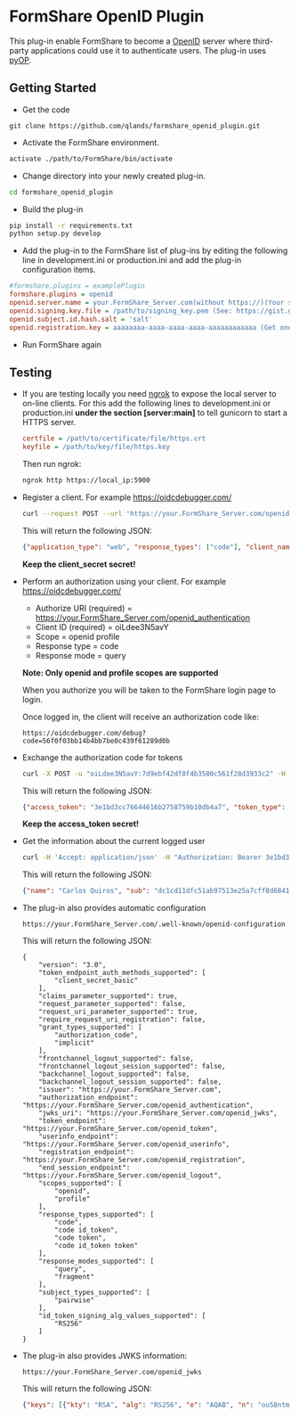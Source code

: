FormShare OpenID Plugin
==============

This plug-in enable FormShare to become a [OpenID](https://en.wikipedia.org/wiki/OpenID) server where third-party applications could use it to authenticate users. The plug-in uses [pyOP](https://github.com/IdentityPython/pyop).

Getting Started
---------------

- Get the code

```
git clone https://github.com/qlands/formshare_openid_plugin.git
```

- Activate the FormShare environment.
```sh
activate ./path/to/FormShare/bin/activate
```

- Change directory into your newly created plug-in.
```sh
cd formshare_openid_plugin
```

- Build the plug-in
```sh
pip install -r requirements.txt
python setup.py develop
```

- Add the plug-in to the FormShare list of plug-ins by editing the following line in development.ini or production.ini and add the plug-in configuration items.
```ini
#formshare.plugins = examplePlugin
formshare.plugins = openid
openid.server.name = your.FormShare_Server.com(without https://)(Your server must run over HTTPS)
openid.signing.key.file = /path/to/signing_key.pem (See: https://gist.github.com/ygotthilf/baa58da5c3dd1f69fae9)
openid.subject.id.hash.salt = 'salt'
openid.registration.key = aaaaaaaa-aaaa-aaaa-aaaa-aaaaaaaaaaaa (Get one here: https://www.uuidgenerator.net/version4)
```

- Run FormShare again

## Testing

- If you are testing locally you need [ngrok](https://ngrok.com/) to expose the local server to on-line clients. For this add the following lines to development.ini or production.ini **under the section [server:main]** to tell gunicorn to start a HTTPS server.

  ```ini
  certfile = /path/to/certificate/file/https.crt
  keyfile = /path/to/key/file/https.key
  ```

  Then run ngrok:

  ```sh
  ngrok http https://local_ip:5900
  ```

- Register a client. For example https://oidcdebugger.com/

  ```bash
  curl --request POST --url 'https://your.FormShare_Server.com/openid_registration' --header 'content-type: application/json' --data '{"registration_key":"aaaaaaaa-aaaa-aaaa-aaaa-aaaaaaaaaaaa","client_name":"My Dynamic Application","redirect_uris": ["https://oidcdebugger.com/debug"]}
  ```

  This will return the following JSON:

  ```json
  {"application_type": "web", "response_types": ["code"], "client_name": "My Dynamic Application", "redirect_uris": ["https://oidcdebugger.com/debug"], "client_id": "oiLdee3N5avY", "client_id_issued_at": 1621264923, "client_secret": "7d9ebf42df8f4b3580c561f28d3933c2", "client_secret_expires_at": 0}
  ```

  **Keep the client_secret secret!**

- Perform an authorization using your client. For example https://oidcdebugger.com/

  - Authorize URI (required) = https://your.FormShare_Server.com/openid_authentication
  - Client ID (required) = oiLdee3N5avY
  - Scope = openid profile
  - Response type = code
  - Response mode = query

  **Note: Only openid and profile scopes are supported**

  When you authorize you will be taken to the FormShare login page to login.

  Once logged in, the client will receive an authorization code like:

  ```
  https://oidcdebugger.com/debug?code=56f0f03bb14b4bb7be0c439f61289d0b
  ```

- Exchange the authorization code for tokens

  ```sh
  curl -X POST -u "oiLdee3N5avY:7d9ebf42df8f4b3580c561f28d3933c2" -H "Content-Type: application/x-www-form-urlencoded" -d "grant_type=authorization_code&code=56f0f03bb14b4bb7be0c439f61289d0b&redirect_uri=https://oidcdebugger.com/debug" https://your.FormShare_Server.com/openid_token
  ```

  This will return the following JSON:

  ```json
  {"access_token": "3e1bd3cc76644616b2758759b10db4a7", "token_type": "Bearer", "expires_in": 3600, "id_token": "eyJhbGciOiJSUzI1NiJ9.eyJpc3MiOiAiaHR0cHM6Ly9xbGFuZHMubmdyb2suaW8iLCAic3ViIjogImRjMWNkMTFkZmM1MWFiOTc1MTNlMjVhN2NmZjhkNjg0MWZmMWY2MDUzY2U0ZmJkZjJmMWU4ODM3MTE5MzE0NWIiLCAiYXVkIjogWyI4b1pBM2JMcDI5YnAiXSwgImlhdCI6IDE2MjEyNjIxMDMsICJleHAiOiAxNjIxMjY1NzAzLCAiYXRfaGFzaCI6ICJ5Wk5qZ0RlWXgybFRNNXgyODlYQVZ3IiwgIm5vbmNlIjogIm9hYmxncWU3aXUifQ.g0eGczxCR8R6Oe-P7hm_zt2qi5QXyfJUb-aJ2zAsNH_mP8BEvJzLhviBQaw4KxoVPzbRZKI13EBB8mvoetQwzvbsvBm0arEIwcyXV4fjlUUhdnFmxesOW6lkBMyhG60o2liV0vsXsN5rY1a--mHnkGjIxbJUcPW58RVGYf742Is"}
  ```

  **Keep the access_token secret!**

- Get the information about the current logged user

  ```sh
  curl -H 'Accept: application/json' -H "Authorization: Bearer 3e1bd3cc76644616b2758759b10db4a7" https://your.FormShare_Server.com/openid_userinfo
  ```

  This will return the following JSON:

  ```json
  {"name": "Carlos Quiros", "sub": "dc1cd11dfc51ab97513e25a7cff8d6841ff1f6053ce4fbdf2f1e88371193145b"}
  ```

- The plug-in also provides automatic configuration 

  ```
  https://your.FormShare_Server.com/.well-known/openid-configuration
  ```

  This will return the following JSON:

  ```
  {
      "version": "3.0",
      "token_endpoint_auth_methods_supported": [
          "client_secret_basic"
      ],
      "claims_parameter_supported": true,
      "request_parameter_supported": false,
      "request_uri_parameter_supported": true,
      "require_request_uri_registration": false,
      "grant_types_supported": [
          "authorization_code",
          "implicit"
      ],
      "frontchannel_logout_supported": false,
      "frontchannel_logout_session_supported": false,
      "backchannel_logout_supported": false,
      "backchannel_logout_session_supported": false,
      "issuer": "https://your.FormShare_Server.com",
      "authorization_endpoint": "https://your.FormShare_Server.com/openid_authentication",
      "jwks_uri": "https://your.FormShare_Server.com/openid_jwks",
      "token_endpoint": "https://your.FormShare_Server.com/openid_token",
      "userinfo_endpoint": "https://your.FormShare_Server.com/openid_userinfo",
      "registration_endpoint": "https://your.FormShare_Server.com/openid_registration",
      "end_session_endpoint": "https://your.FormShare_Server.com/openid_logout",
      "scopes_supported": [
          "openid",
          "profile"
      ],
      "response_types_supported": [
          "code",
          "code id_token",
          "code token",
          "code id_token token"
      ],
      "response_modes_supported": [
          "query",
          "fragment"
      ],
      "subject_types_supported": [
          "pairwise"
      ],
      "id_token_signing_alg_values_supported": [
          "RS256"
      ]
  }
  ```

- The plug-in also provides JWKS information:

  ```
  https://your.FormShare_Server.com/openid_jwks
  ```

  This will return the following JSON:

  ```json
  {"keys": [{"kty": "RSA", "alg": "RS256", "e": "AQAB", "n": "ou58ntmHtTK1A_7GQKZX5KTJFx2Hbsnb377__iIcdQpcSkvyhv9RIasgVVb4Ry0bPaYpijMi5tqQROdaxjrf_1yobKBQGt-1SA9os-w0LlegxoMgUhWioGmAaYpxEMtlnI1OHgAZwAVdq_itlJhpKlSYXqh6jqh1CmrE-IMv-pE"}]}
  ```

  